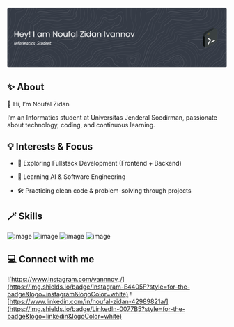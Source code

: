 ![Header](image/github-header-banner.png)

## ✨ About
👋 Hi, I’m Noufal Zidan

I’m an Informatics student at Universitas Jenderal Soedirman, passionate about technology, coding, and continuous learning.

## 💡 Interests & Focus

- 🌱 Exploring Fullstack Development (Frontend + Backend)

- 🤖 Learning AI & Software Engineering

- 🛠️ Practicing clean code & problem-solving through projects

## 🪄 Skills
![image](https://img.shields.io/badge/C%2B%2B-00599C?style=for-the-badge&logo=c%2B%2B&logoColor=white) ![image](https://img.shields.io/badge/Python-FFD43B?style=for-the-badge&logo=python&logoColor=blue) ![image](https://img.shields.io/badge/HTML5-E34F26?style=for-the-badge&logo=html5&logoColor=white) ![image](https://img.shields.io/badge/CSS3-1572B6?style=for-the-badge&logo=css3&logoColor=white)

## 💻 Connect with me
![https://www.instagram.com/vannnov_/](https://img.shields.io/badge/Instagram-E4405F?style=for-the-badge&logo=instagram&logoColor=white) ![https://www.linkedin.com/in/noufal-zidan-42989821a/](https://img.shields.io/badge/LinkedIn-0077B5?style=for-the-badge&logo=linkedin&logoColor=white)
